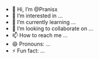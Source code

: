 - 👋 Hi, I’m @Pranisx
- 👀 I’m interested in ...
- 🌱 I’m currently learning ...
- 💞️ I’m looking to collaborate on ...
- 📫 How to reach me ...
- 😄 Pronouns: ...
- ⚡ Fun fact: ...

<!---
Pranisx/Pranisx is a ✨ special ✨ repository because its `README.md` (this file) appears on your GitHub profile.
You can click the Preview link to take a look at your changes.
--->

